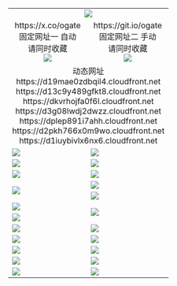 ﻿<table>
  <tr><td colspan=2 align=center><img src="https://d1iuybivlx6nx6.cloudfront.net/Up/oGate.jpg" /></td></tr>
  <tr>
    <td align=center>https://x.co/ogate<br>固定网址一 自动<br>请同时收藏<br><img src="https://d1iuybivlx6nx6.cloudfront.net/Up/0WMGD1.png" /></td>
    <td align=center>https://git.io/ogate<br>固定网址二 手动<br>请同时收藏<br><img src="https://d1iuybivlx6nx6.cloudfront.net/Up/0WMGD2.png" /></td>
  </tr>
  <tr><td colspan=2 align=center>动态网址
<br>https://d19mae0zdbqil4.cloudfront.net
<br>https://d13c9y489gfkt8.cloudfront.net
<br>https://dkvrhojfa0f6l.cloudfront.net
<br>https://d3g08lwdj2dwzz.cloudfront.net
<br>https://dplep891i7ahh.cloudfront.net
<br>https://d2pkh766x0m9wo.cloudfront.net
<br>https://d1iuybivlx6nx6.cloudfront.net
    </td>
  </tr>
  <tr>
    <td><a href="https://d1iuybivlx6nx6.cloudfront.net/oNote.aspx?id=oGate&from=github" target="_blank"><img src="https://d1iuybivlx6nx6.cloudfront.net/Up/0WMDT.jpg" /></a></td>
    <td><a href="https://d1iuybivlx6nx6.cloudfront.net/oNote.aspx?id=oNote&from=github" target="_blank"><img src="https://d1iuybivlx6nx6.cloudfront.net/Up/0WZTT.jpg" /></a></td>
  </tr>
  <tr>
    <td><a href="https://d1iuybivlx6nx6.cloudfront.net/ogDY.aspx?from=github" target="_blank"><img src="https://d1iuybivlx6nx6.cloudfront.net/Up/DY.jpg"/></a></td>
    <td><a href="https://d1iuybivlx6nx6.cloudfront.net/ogST.aspx?from=github" target="_blank"><img src="https://d1iuybivlx6nx6.cloudfront.net/Up/ST.jpg"/></a></td>
  </tr>
  <tr>
    <td><a href="https://d1iuybivlx6nx6.cloudfront.net/ogUP.aspx?name=4SZG.mp4&count=05:22,04:22&current=05:20&from=github" target="_blank"><img src="https://d1iuybivlx6nx6.cloudfront.net/Up/4SZG0.jpg" /></a></td>
    <td><a href="https://d1iuybivlx6nx6.cloudfront.net/ogUP.aspx?name=4SDJ.mp4&count=05:48,04:52&current=05:47&from=github" target="_blank"><img src="https://d1iuybivlx6nx6.cloudfront.net/Up/4SDJ0.jpg" /></a></td>
  </tr>
  <tr>
    <td rowspan=2><a href="https://d1iuybivlx6nx6.cloudfront.net/ogUP.aspx?name=WJ.mp4&from=github" target="_blank"><img src="https://d1iuybivlx6nx6.cloudfront.net/Up/WJ.jpg" /></a></td>
    <td><a href="https://d1iuybivlx6nx6.cloudfront.net/ogUP.aspx?name=DKC.mp4&count=17&from=github" target="_blank"><img src="https://d1iuybivlx6nx6.cloudfront.net/Up/DKC.jpg" /></a></td> 
  </tr>
  <tr>
    <td><a href="https://d1iuybivlx6nx6.cloudfront.net/ogUP.aspx?name=LRWS.mp4&count=6B:13,5A:10,5B:35,4A:14,4B:19,3A:10,3B:26,2A:16,2B:21,1A:23,1B:29&from=github" target="_blank"><img src="https://d1iuybivlx6nx6.cloudfront.net/Up/LRWS.jpg" /></a></td>
  </tr>
  <tr>
    <td><a href="https://d1iuybivlx6nx6.cloudfront.net/ogUP.aspx?name=JQR.mp4&count=2&from=github" target="_blank"><img src="https://d1iuybivlx6nx6.cloudfront.net/Up/JQR.jpg" /></a></td>   
    <td rowspan=2><a href="https://d1iuybivlx6nx6.cloudfront.net/ogUP.aspx?name=JP.mp4&count=9&from=github" target="_blank"><img src="https://d1iuybivlx6nx6.cloudfront.net/Up/JP.jpg" /></td>
  </tr>
  <tr>
    <td><a href="https://d1iuybivlx6nx6.cloudfront.net/ogUP.aspx?name=ZSJ.mp4&count=16&from=github" target="_blank"><img src="https://d1iuybivlx6nx6.cloudfront.net/Up/ZSJ.jpg" /></a></td>
  </tr>
  <tr>
    <td><a href="https://d1iuybivlx6nx6.cloudfront.net/ogUP.aspx?name=MHS.mp4&from=github" target="_blank"><img src="https://d1iuybivlx6nx6.cloudfront.net/Up/MHS.jpg" /></a></td>
    <td><a href="https://d1iuybivlx6nx6.cloudfront.net/ogUP.aspx?name=XTFY.mp4&count=24&from=github" target="_blank"><img src="https://d1iuybivlx6nx6.cloudfront.net/Up/XTFY.jpg" /></a></td>
  </tr>
  <tr>
    <td><a href="https://d1iuybivlx6nx6.cloudfront.net/onUP.aspx?name=https://d1muf82cdjni5d.cloudfront.net/601&from=github" target="_blank"><img src="https://d1iuybivlx6nx6.cloudfront.net/Up/0DTW.jpg"/></a></td>
    <td><a href="https://d1iuybivlx6nx6.cloudfront.net/onUP.aspx?name=https://d189wbvkxdhu8.cloudfront.net/acenter/&from=github" target="_blank"><img src="https://d1iuybivlx6nx6.cloudfront.net/Up/0TDW.jpg" /></a></td>
  </tr>
  <tr>
    <td><a href="https://d1iuybivlx6nx6.cloudfront.net/ogUP.aspx?name=FG.zip&from=github" target="_blank"><img src="https://d1iuybivlx6nx6.cloudfront.net/Up/FG.jpg" /></a></td>
    <td><a href="https://d1iuybivlx6nx6.cloudfront.net/ogUP.aspx?name=FGA.apk&from=github" target="_blank"><img src="https://d1iuybivlx6nx6.cloudfront.net/Up/FGA.jpg" /></a></td>
  </tr>
  <tr>
    <td><a href="https://d1iuybivlx6nx6.cloudfront.net/ogUP.aspx?name=U.zip&from=github" target="_blank"><img src="https://d1iuybivlx6nx6.cloudfront.net/Up/U.jpg" /></a></td>
    <td><a href="https://d1iuybivlx6nx6.cloudfront.net/ogUP.aspx?name=UA.apk&from=github" target="_blank"><img src="https://d1iuybivlx6nx6.cloudfront.net/Up/UA.jpg" /></a></td>
  </tr>
  <tr>
    <td><a href="https://d1iuybivlx6nx6.cloudfront.net/ogUP.aspx?name=0iPPOTV.zip&from=github" target="_blank"><img src="https://d1iuybivlx6nx6.cloudfront.net/Up/0iPPOTV.jpg" /></a></td>
    <td><a href="https://d1iuybivlx6nx6.cloudfront.net/ogUP.aspx?name=0iNTD.apk&from=github" target="_blank"><img src="https://d1iuybivlx6nx6.cloudfront.net/Up/0iNTD.jpg" /></a></td>
  </tr>
</table>

